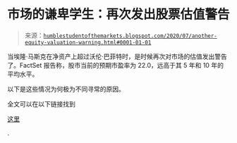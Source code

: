 <!--yml

category: 未分类

date: 2024-05-18 02:14:26

-->

# 市场的谦卑学生：再次发出股票估值警告

> 来源：[`humblestudentofthemarkets.blogspot.com/2020/07/another-equity-valuation-warning.html#0001-01-01`](https://humblestudentofthemarkets.blogspot.com/2020/07/another-equity-valuation-warning.html#0001-01-01)

当埃隆·马斯克在净资产上超过沃伦·巴菲特时，是时候再次对市场的估值发出警告了。FactSet 报告称，股市当前的预期市盈率为 22.0，远高于其 5 年和 10 年的平均水平。

以下是这些情况为何极为不同寻常的原因。

全文可以在以下链接找到

[这里](https://humblestudentofthemarkets.com/2020/07/13/another-equity-valuation-warning/)

.
